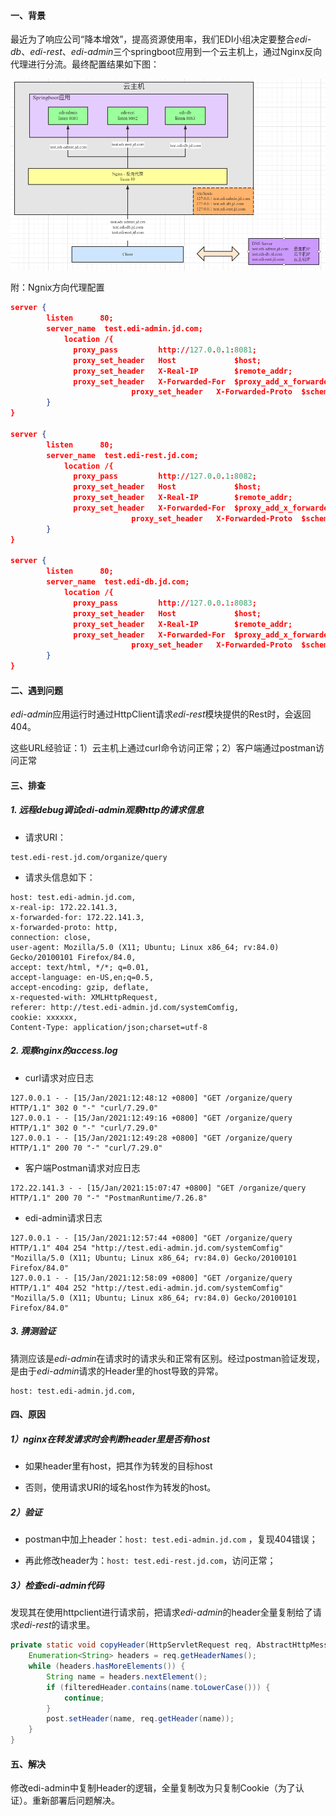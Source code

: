 #### 一、背景

最近为了响应公司“降本增效”，提高资源使用率，我们EDI小组决定要整合*edi-db*、*edi-rest*、*edi-admin*三个springboot应用到一个云主机上，通过Nginx反向代理进行分流。最终配置结果如下图：

<img src="pic/image-20210115143659845.png" title="" alt="image-20210115143659845" data-align="center">

附：Ngnix方向代理配置

```json
server {
        listen      80;
        server_name  test.edi-admin.jd.com;
            location /{
              proxy_pass         http://127.0.0.1:8081;
              proxy_set_header   Host             $host;
              proxy_set_header   X-Real-IP        $remote_addr;
              proxy_set_header   X-Forwarded-For  $proxy_add_x_forwarded_for;
                           proxy_set_header   X-Forwarded-Proto  $scheme;
        }
}

server {
        listen      80;
        server_name  test.edi-rest.jd.com;
            location /{
              proxy_pass         http://127.0.0.1:8082;
              proxy_set_header   Host             $host;
              proxy_set_header   X-Real-IP        $remote_addr;
              proxy_set_header   X-Forwarded-For  $proxy_add_x_forwarded_for;
                           proxy_set_header   X-Forwarded-Proto  $scheme;
        }
}

server {
        listen      80;
        server_name  test.edi-db.jd.com;
            location /{
              proxy_pass         http://127.0.0.1:8083;
              proxy_set_header   Host             $host;
              proxy_set_header   X-Real-IP        $remote_addr;
              proxy_set_header   X-Forwarded-For  $proxy_add_x_forwarded_for;
                           proxy_set_header   X-Forwarded-Proto  $scheme;
        }
}
```

#### 二、遇到问题

*edi-admin*应用运行时通过HttpClient请求*edi-rest*模块提供的Rest时，会返回404。

这些URL经验证：1）云主机上通过curl命令访问正常；2）客户端通过postman访问正常

#### 三、排查

##### 1. 远程debug调试edi-admin观察http的请求信息

* 请求URI：

```shell
test.edi-rest.jd.com/organize/query
```

* 请求头信息如下：

```properties
host: test.edi-admin.jd.com, 
x-real-ip: 172.22.141.3, 
x-forwarded-for: 172.22.141.3, 
x-forwarded-proto: http, 
connection: close, 
user-agent: Mozilla/5.0 (X11; Ubuntu; Linux x86_64; rv:84.0) Gecko/20100101 Firefox/84.0, 
accept: text/html, */*; q=0.01, 
accept-language: en-US,en;q=0.5, 
accept-encoding: gzip, deflate, 
x-requested-with: XMLHttpRequest, 
referer: http://test.edi-admin.jd.com/systemComfig, 
cookie: xxxxxx, 
Content-Type: application/json;charset=utf-8
```

##### 2. 观察nginx的access.log

* curl请求对应日志

```shell
127.0.0.1 - - [15/Jan/2021:12:48:12 +0800] "GET /organize/query HTTP/1.1" 302 0 "-" "curl/7.29.0"
127.0.0.1 - - [15/Jan/2021:12:49:16 +0800] "GET /organize/query HTTP/1.1" 302 0 "-" "curl/7.29.0"
127.0.0.1 - - [15/Jan/2021:12:49:28 +0800] "GET /organize/query HTTP/1.1" 200 70 "-" "curl/7.29.0"
```

* 客户端Postman请求对应日志

```shell
172.22.141.3 - - [15/Jan/2021:15:07:47 +0800] "GET /organize/query HTTP/1.1" 200 70 "-" "PostmanRuntime/7.26.8"
```

* edi-admin请求日志

```shell
127.0.0.1 - - [15/Jan/2021:12:57:44 +0800] "GET /organize/query HTTP/1.1" 404 254 "http://test.edi-admin.jd.com/systemComfig" "Mozilla/5.0 (X11; Ubuntu; Linux x86_64; rv:84.0) Gecko/20100101 Firefox/84.0"
127.0.0.1 - - [15/Jan/2021:12:58:09 +0800] "GET /organize/query HTTP/1.1" 404 252 "http://test.edi-admin.jd.com/systemComfig" "Mozilla/5.0 (X11; Ubuntu; Linux x86_64; rv:84.0) Gecko/20100101 Firefox/84.0"
```

##### 3. 猜测验证

猜测应该是*edi-admin*在请求时的请求头和正常有区别。经过postman验证发现，是由于*edi-admin*请求的Header里的host导致的异常。

```properties
host: test.edi-admin.jd.com,
```

#### 四、原因

##### 1）nginx在转发请求时会判断header里是否有host

* 如果header里有host，把其作为转发的目标host

* 否则，使用请求URI的域名host作为转发的host。

##### 2）验证

* postman中加上header：`host: test.edi-admin.jd.com` ，复现404错误；

* 再此修改header为：`host: test.edi-rest.jd.com`，访问正常；

##### 3）检查edi-admin代码

发现其在使用httpclient进行请求前，把请求*edi-admin*的header全量复制给了请求*edi-rest*的请求里。

```java
private static void copyHeader(HttpServletRequest req, AbstractHttpMessage post) {
    Enumeration<String> headers = req.getHeaderNames();
    while (headers.hasMoreElements()) {
        String name = headers.nextElement();
        if (filteredHeader.contains(name.toLowerCase())) {
            continue;
        }
        post.setHeader(name, req.getHeader(name));
    }
}
```

#### 五、解决

修改edi-admin中复制Header的逻辑，全量复制改为只复制Cookie（为了认证）。重新部署后问题解决。
